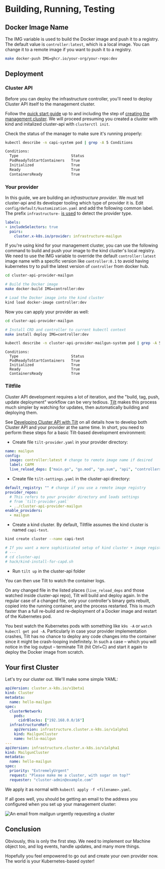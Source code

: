 # Building, Running, Testing

## Docker Image Name

The IMG variable is used to build the Docker image and push it to a registry. The default value is `controller:latest`, which is a local image. You can change it to a remote image if you want to push it to a registry.

```bash
make docker-push IMG=ghcr.io/your-org/your-repo:dev
```

## Deployment

### Cluster API

Before you can deploy the infrastructure controller, you'll need to deploy Cluster API itself to the management cluster.

Follow the [quick start guide](https://cluster-api.sigs.k8s.io/user/quick-start) up to and including the step of [creating the management cluster](https://cluster-api.sigs.k8s.io/user/quick-start#initialize-the-management-cluster). We will proceed presuming you created a cluster with kind and initalized cluster-api with `clusterctl init`.


Check the status of the manager to make sure it's running properly:

```bash
kubectl describe -n capi-system pod | grep -A 5 Conditions
```
```bash
Conditions:
  Type                        Status
  PodReadyToStartContainers   True
  Initialized                 True
  Ready                       True
  ContainersReady             True
```

[capi]: https://github.com/kubernetes-sigs/cluster-api
[releases]: https://github.com/kubernetes-sigs/cluster-api/releases

### Your provider

In this guide, we are building an _infrastructure provider_. We must tell cluster-api and its developer tooling which type of provider it is. Edit `config/default/kustomization.yaml` and add the following common label. The prefix `infrastructure-` [is used][label_prefix] to detect the provider type.

```yaml
labels:
- includeSelectors: true
  pairs:
    cluster.x-k8s.io/provider: infrastructure-mailgun
```

If you're using kind for your management cluster, you can use the following command to build and push your image to the kind cluster's local registry. We need to use the IMG variable to override the default `controller:latest` image name with a specific version like `controller:0.1` to avoid having kubernetes try to pull the latest version of `controller` from docker hub.

```bash
cd cluster-api-provider-mailgun

# Build the Docker image
make docker-build IMG=controller:dev

# Load the Docker image into the kind cluster
kind load docker-image controller:dev
```

Now you can apply your provider as well:

```bash
cd cluster-api-provider-mailgun

# Install CRD and controller to current kubectl context
make install deploy IMG=controller:dev

kubectl describe -n cluster-api-provider-mailgun-system pod | grep -A 5 Conditions
```

```text
Conditions:
  Type                        Status
  PodReadyToStartContainers   True 
  Initialized                 True 
  Ready                       True 
  ContainersReady             True 
```

[label_prefix]: https://github.com/kubernetes-sigs/cluster-api/search?q=%22infrastructure-%22

### Tiltfile
Cluster API development requires a lot of iteration, and the "build, tag, push, update deployment" workflow can be very tedious.
[Tilt](https://tilt.dev) makes this process much simpler by watching for updates, then automatically building and deploying them.

See [Developing Cluster API with Tilt](../../core/tilt.md) on all details how to develop both Cluster API and your provider at the same time. In short, you need to perform these steps for a basic Tilt-based development environment:

- Create file `tilt-provider.yaml` in your provider directory:

```yaml
name: mailgun
config:
  image: controller:latest # change to remote image name if desired
  label: CAPM
  live_reload_deps: ["main.go", "go.mod", "go.sum", "api", "controllers", "pkg"]
```

- Create file `tilt-settings.yaml` in the cluster-api directory:

```yaml
default_registry: "" # change if you use a remote image registry
provider_repos:
  # This refers to your provider directory and loads settings
  # from `tilt-provider.yaml`
  - ../cluster-api-provider-mailgun
enable_providers:
  - mailgun
```

- Create a kind cluster. By default, Tiltfile assumes the kind cluster is named `capi-test`.

```bash
kind create cluster --name capi-test

# If you want a more sophisticated setup of kind cluster + image registry, try:
# ---
# cd cluster-api
# hack/kind-install-for-capd.sh
```

- Run `tilt up` in the cluster-api folder

You can then use Tilt to watch the container logs.

On any changed file in the listed places (`live_reload_deps` and those watched inside cluster-api repo), Tilt will build and deploy again. In the regular case of a changed file, only your controller's binary gets rebuilt, copied into the running container, and the process restarted. This is much faster than a full re-build and re-deployment of a Docker image and restart of the Kubernetes pod.

You best watch the Kubernetes pods with something like `k9s -A` or `watch kubectl get pod -A`. Particularly in case your provider implementation crashes, Tilt has no chance to deploy any code changes into the container since it might be crash-looping indefinitely. In such a case – which you will notice in the log output – terminate Tilt (hit Ctrl+C) and start it again to deploy the Docker image from scratch.

## Your first Cluster

Let's try our cluster out. We'll make some simple YAML:

```yaml
apiVersion: cluster.x-k8s.io/v1beta1
kind: Cluster
metadata:
  name: hello-mailgun
spec:
  clusterNetwork:
    pods:
      cidrBlocks: ["192.168.0.0/16"]
  infrastructureRef:
    apiVersion: infrastructure.cluster.x-k8s.io/v1alpha1
    kind: MailgunCluster
    name: hello-mailgun
---
apiVersion: infrastructure.cluster.x-k8s.io/v1alpha1
kind: MailgunCluster
metadata:
  name: hello-mailgun
spec:
  priority: "ExtremelyUrgent"
  request: "Please make me a cluster, with sugar on top?"
  requester: "cluster-admin@example.com"
```

We apply it as normal with `kubectl apply -f <filename>.yaml`.

If all goes well, you should be getting an email to the address you configured when you set up your management cluster:

![An email from mailgun urgently requesting a cluster](cluster-email.png)

## Conclusion

Obviously, this is only the first step.
We need to implement our Machine object too, and log events, handle updates, and many more things.

Hopefully you feel empowered to go out and create your own provider now.
The world is your Kubernetes-based oyster!
